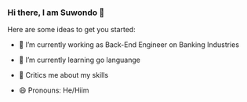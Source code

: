 ### Hi there, I am Suwondo 👋




Here are some ideas to get you started:

- 🔭 I’m currently working as Back-End Engineer on Banking Industries
- 🌱 I’m currently learning go languange


- 💬 Critics me about my skills

- 😄 Pronouns: He/Hiim




